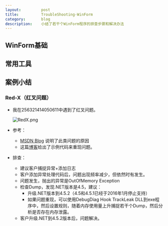 ```yaml
---
layout:         post
title:          TroubleShooting-WinForm
category:       blog
description:    小结了若干个WinForm程序的排查步骤和解决办法
---
```


## WinForm基础

## 常用工具

## 案例小结

### Red-X（红叉问题）
- 我在256321414050611中遇到了红叉问题。

	![RedX.png](http://7xudfs.com1.z0.glb.clouddn.com/1689ecbf60a940cc80452289d2d5df7d-RedX.png)

- 参考：
	- [MSDN Blog](https://blogs.msdn.microsoft.com/shawnhar/2010/11/22/winforms-and-the-big-red-x-of-doom/) 说明了此类问题的原因
	- 这篇[博客](https://oliversturm.com/2005/03/23/red-x/)给出了示例代码来重现问题。
- 排查：
	- 建议客户捕捉异常+添加日志
	- 客户添加异常处理代码后，问题出现频率减少，但依然时有发生。
	- 问题发生，抛出的异常是OutOfMemory Exception
	- 检查Dump，发现.NET版本是4.5，建议：
		- 升级.NET版本到4.5.2（4.5和4.5.1已经于2016年1月停止支持）
		- 如果问题重现，可以使用DebugDiag Hook TrackLeak DLL到exe程序中，然后设置规则，随着内存使用量上升捕捉若干个Dump，然后分析是否存在内存泄露。
	- 客户升级.NET到4.5.2版本后，问题解决。